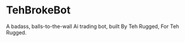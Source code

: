 # TehBrokeBot
A badass, balls-to-the-wall Ai trading bot, built By Teh Rugged, For Teh Rugged. 
<script async src="https://telegram.org/js/telegram-widget.js?22" data-telegram-login="TeHbRoKeBoT" data-size="large" data-onauth="onTelegramAuth(user)" data-request-access="write"></script>
<script type="text/javascript">
  function onTelegramAuth(user) {
    alert('Logged in as ' + user.first_name + ' ' + user.last_name + ' (' + user.id + (user.username ? ', @' + user.username : '') + ')');
  }
</script>
